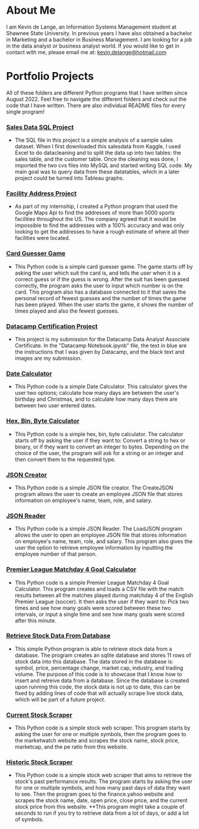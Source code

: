 # About Me
I am Kevin de Lange, an Information Systems Management student at Shawnee State University. In previous years I have also obtained a bachelor in Marketing and a bachelor in Business Management. I am looking for a job in the data analyst or business analyst world. If you would like to get in contact with me, please email me at: kevin.delange@hotmail.com

# Portfolio Projects

All of these folders are different Python programs that I have written since August 2022. 
Feel free to navigate the different folders and check out the code that I have written. There are also individual README files for every single program!
### <ins> Sales Data SQL Project </ins>
- The SQL file in this project is a simple analysis of a sample sales dataset. When I first downloaded this salesdata from Kaggle, I used Excel to do datacleaning and to split the data up into two tables: the sales table, and the customer table. Once the cleaning was done, I imported the two cvs files into MySQL and started writing SQL code. My main goal was to query data from these datatables, which in a later project could be turned into Tableau graphs.
### <ins> Facility Address Project </ins>
- As part of my internship, I created a Python program that used the Google Maps Api to find the addresses of more than 5000 sports facilities throughout the US. The company agreed that it would be impossible to find the addresses with a 100% accuracy and was only looking to get the addresses to have a rough estimate of where all their facilities were located.
### <ins> Card Guesser Game </ins>
- This Python code is a simple card guesser game. The game starts off by asking the user which suit the card is, and tells the user when it is a correct guess or if the guess is wrong. After the suit has been guessed correctly, the program asks the user to input which number is on the card. This program also has a database connected to it that saves the personal record of fewest guesses and the number of times the game has been played. When the user starts the game, it shows the number of times played and also the fewest guesses.
### <ins> Datacamp Certification Project </ins>
- This project is my submission for the Datacamp Data Analyst Associate Certificate. In the "Datacamp Notebook.ipynb" file, the text in blue are the instructions that I was given by Datacamp, and the black text and images are my submission.
### <ins> Date Calculator </ins>
- This Python code is a simple Date Calculator. This calculator gives the user two options; calculate how many days are between the user's birthday and Christmas, and to calculate how many days there are between two user entered dates.
### <ins> Hex, Bin, Byte Calculator </ins>
- This Python code is a simple hex, bin, byte calculator. The calculator starts off by asking the user if they want to: Convert a string to hex or binary, or if they want to convert an integer to bytes. Depending on the choice of the user, the program will ask for a string or an integer and then convert them to the requested type.
### <ins> JSON Creator </ins>
- This Python code is a simple JSON file creator. The CreateJSON program allows the user to create an employee JSON file that stores information on employee's name, team, role, and salary.
### <ins> JSON Reader </ins>
- This Python code is a simple JSON Reader. The LoadJSON program allows the user to open an employee JSON file that stores information on employee's name, team, role, and salary. This program also gives the user the option to retrieve employee information by inputting the employee number of that person.
### <ins> Premier League Matchday 4 Goal Calculator </ins>
- This Python code is a simple Premier League Matchday 4 Goal Calculator. This program creates and loads a CSV file with the match results between all the matches played during matchday 4 of the English Premier League (soccer). It then asks the user if they want to: Pick two times and see how many goals were scored between these two intervals, or input a single time and see how many goals were scored after this minute.
### <ins> Retrieve Stock Data From Database </ins>
- This simple Python program is able to retrieve stock data from a database. The program creates an sqlite database and stores 11 rows of stock data into this database. The data stored in the database is: symbol, price, percentage change, market cap, industry, and trading volume. The purpose of this code is to showcase that I know how to insert and retreive data from a database. Since the database is created upon running this code, the stock data is not up to date, this can be fixed by adding lines of code that will actually scrape live stock data, which will be part of a future project.
### <ins> Current Stock Scraper</ins>
- This Python code is a simple stock web scraper. This program starts by asking the user for one or multiple symbols, then the program goes to the marketwatch website and scrapes the stock name, stock price, marketcap, and the pe ratio from this website. 
### <ins> Historic Stock Scraper</ins>
- This Python code is a simple stock web scraper that aims to retrieve the stock's past performance results. The program starts by asking the user for one or multiple symbols, and how many past days of data they want to see. Then the program goes to the finance.yahoo website and scrapes the stock name, date, open price, close price, and the current stock price from this website.
**This program might take a couple of seconds to run if you try to retrieve data from a lot of days, or add a lot of symbols.
